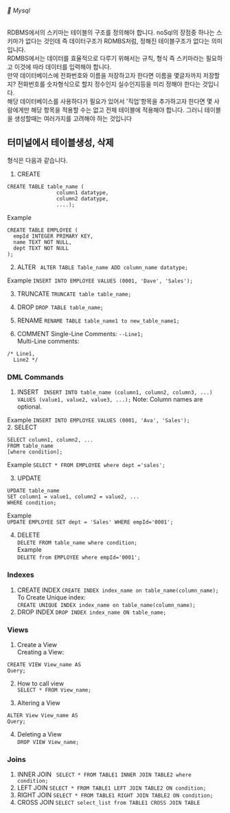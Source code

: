 ###### :cactus:  Mysql

RDBMS에서의 스키마는 테이블의 구조를 정의해야 합니다. noSql의 장점중 하나는 스키마가 없다는 것인데 즉 데이터구조가 RDMBS처럼, 정해진 테이블구조가 없다는 의미입니다.   
RDMBS에서는 데이터를 효율적으로 다루기 위해서는 규칙, 형식 즉 스키마라는 필요하고 이것에 따라 데이터를 입력해야 합니다.  
만약 데이터베이스에 전화번호와 이름을 저장하고자 한다면 이름을 몇글자까지 저장할지? 전화번호를 숫자형식으로 할지 정수인지 실수인지등을 미리 정해야 한다는 것입니다.  
해당 데이터베이스를 사용하다가 필요가 있어서 '직업'항목을 추가하고자 한다면 몇 사람에게만 해당 항목을 적용할 수는 없고 전체 테이블에 적용해야 합니다.  그러니 테이블을 생성할때는 여러가지를 고려해야 하는 것입니다 

## 터미널에서 테이블생성, 삭제   
형식은 다음과 같습니다.  

1. CREATE
```
CREATE TABLE table_name (
                column1 datatype,
                column2 datatype,
                ....); 
```  

Example 
```
CREATE TABLE EMPLOYEE (
  empId INTEGER PRIMARY KEY,
  name TEXT NOT NULL,
  dept TEXT NOT NULL
); 
```    






2. ALTER
``` ALTER TABLE Table_name ADD column_name datatype;```   

Example
```INSERT INTO EMPLOYEE VALUES (0001, 'Dave', 'Sales');```     

3. TRUNCATE
```TRUNCATE table table_name;```    

4. DROP
```DROP TABLE table_name;```    

5. RENAME
```RENAME TABLE table_name1 to new_table_name1; ```      

6. COMMENT
Single-Line Comments:  ``` --Line1; ```    
Multi-Line comments:
 ```
 /* Line1,
   Line2 */ 
   ```      
   
### DML Commands
1. INSERT
``` INSERT INTO table_name (column1, column2, column3, ...) VALUES (value1, value2, value3, ...);```
Note: Column names are optional.

Example
``` INSERT INTO EMPLOYEE VALUES (0001, 'Ava', 'Sales'); ```   
2. SELECT
``` 
SELECT column1, column2, ...
FROM table_name
[where condition]; 
```  

Example
``` SELECT * FROM EMPLOYEE where dept ='sales'; ```    

3. UPDATE  
``` 
UPDATE table_name
SET column1 = value1, column2 = value2, ...
WHERE condition; 
```   

Example    
``` UPDATE EMPLOYEE SET dept = 'Sales' WHERE empId='0001'; ```   

4. DELETE   
``` DELETE FROM table_name where condition; ```    
Example   
``` DELETE from EMPLOYEE where empId='0001'; ```    

### Indexes
1. CREATE INDEX
  ``` CREATE INDEX index_name on table_name(column_name);  ```
To Create Unique index:    
  ``` CREATE UNIQUE INDEX index_name on table_name(column_name); ```  
2. DROP INDEX
``` DROP INDEX index_name ON table_name; ```    

### Views
1. Create a View   
Creating a View:
``` 
CREATE VIEW View_name AS 
Query; 
```

2. How to call view  
``` SELECT * FROM View_name; ```   

3. Altering a View
``` 
ALTER View View_name AS 
Query;  
```

4. Deleting a View    
``` DROP VIEW View_name; ```


### Joins
1. INNER JOIN
``` SELECT * FROM TABLE1 INNER JOIN TABLE2 where condition;```
2. LEFT JOIN
```SELECT * FROM TABLE1 LEFT JOIN TABLE2 ON condition;```
3. RIGHT JOIN
```SELECT * FROM TABLE1 RIGHT JOIN TABLE2 ON condition;```
4. CROSS JOIN
```SELECT select_list from TABLE1 CROSS JOIN TABLE ```

